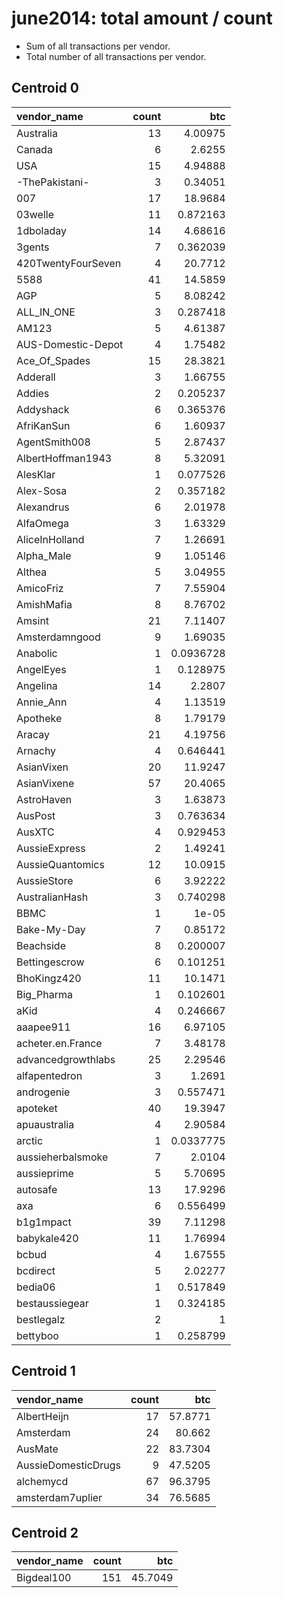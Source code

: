# june2014: total amount / count

* Sum of all transactions per vendor.
* Total number of all transactions per vendor.

## Centroid 0

| vendor_name        |   count |        btc |
|:-------------------|--------:|-----------:|
| Australia          |      13 |  4.00975   |
| Canada             |       6 |  2.6255    |
| USA                |      15 |  4.94888   |
| -ThePakistani-     |       3 |  0.34051   |
| 007                |      17 | 18.9684    |
| 03welle            |      11 |  0.872163  |
| 1dboladay          |      14 |  4.68616   |
| 3gents             |       7 |  0.362039  |
| 420TwentyFourSeven |       4 | 20.7712    |
| 5588               |      41 | 14.5859    |
| AGP                |       5 |  8.08242   |
| ALL_IN_ONE         |       3 |  0.287418  |
| AM123              |       5 |  4.61387   |
| AUS-Domestic-Depot |       4 |  1.75482   |
| Ace_Of_Spades      |      15 | 28.3821    |
| Adderall           |       3 |  1.66755   |
| Addies             |       2 |  0.205237  |
| Addyshack          |       6 |  0.365376  |
| AfriKanSun         |       6 |  1.60937   |
| AgentSmith008      |       5 |  2.87437   |
| AlbertHoffman1943  |       8 |  5.32091   |
| AlesKlar           |       1 |  0.077526  |
| Alex-Sosa          |       2 |  0.357182  |
| Alexandrus         |       6 |  2.01978   |
| AlfaOmega          |       3 |  1.63329   |
| AliceInHolland     |       7 |  1.26691   |
| Alpha_Male         |       9 |  1.05146   |
| Althea             |       5 |  3.04955   |
| AmicoFriz          |       7 |  7.55904   |
| AmishMafia         |       8 |  8.76702   |
| Amsint             |      21 |  7.11407   |
| Amsterdamngood     |       9 |  1.69035   |
| Anabolic           |       1 |  0.0936728 |
| AngelEyes          |       1 |  0.128975  |
| Angelina           |      14 |  2.2807    |
| Annie_Ann          |       4 |  1.13519   |
| Apotheke           |       8 |  1.79179   |
| Aracay             |      21 |  4.19756   |
| Arnachy            |       4 |  0.646441  |
| AsianVixen         |      20 | 11.9247    |
| AsianVixene        |      57 | 20.4065    |
| AstroHaven         |       3 |  1.63873   |
| AusPost            |       3 |  0.763634  |
| AusXTC             |       4 |  0.929453  |
| AussieExpress      |       2 |  1.49241   |
| AussieQuantomics   |      12 | 10.0915    |
| AussieStore        |       6 |  3.92222   |
| AustralianHash     |       3 |  0.740298  |
| BBMC               |       1 |  1e-05     |
| Bake-My-Day        |       7 |  0.85172   |
| Beachside          |       8 |  0.200007  |
| Bettingescrow      |       6 |  0.101251  |
| BhoKingz420        |      11 | 10.1471    |
| Big_Pharma         |       1 |  0.102601  |
| aKid               |       4 |  0.246667  |
| aaapee911          |      16 |  6.97105   |
| acheter.en.France  |       7 |  3.48178   |
| advancedgrowthlabs |      25 |  2.29546   |
| alfapentedron      |       3 |  1.2691    |
| androgenie         |       3 |  0.557471  |
| apoteket           |      40 | 19.3947    |
| apuaustralia       |       4 |  2.90584   |
| arctic             |       1 |  0.0337775 |
| aussieherbalsmoke  |       7 |  2.0104    |
| aussieprime        |       5 |  5.70695   |
| autosafe           |      13 | 17.9296    |
| axa                |       6 |  0.556499  |
| b1g1mpact          |      39 |  7.11298   |
| babykale420        |      11 |  1.76994   |
| bcbud              |       4 |  1.67555   |
| bcdirect           |       5 |  2.02277   |
| bedia06            |       1 |  0.517849  |
| bestaussiegear     |       1 |  0.324185  |
| bestlegalz         |       2 |  1         |
| bettyboo           |       1 |  0.258799  |

## Centroid 1

| vendor_name         |   count |     btc |
|:--------------------|--------:|--------:|
| AlbertHeijn         |      17 | 57.8771 |
| Amsterdam           |      24 | 80.662  |
| AusMate             |      22 | 83.7304 |
| AussieDomesticDrugs |       9 | 47.5205 |
| alchemycd           |      67 | 96.3795 |
| amsterdam7uplier    |      34 | 76.5685 |

## Centroid 2

| vendor_name   |   count |     btc |
|:--------------|--------:|--------:|
| Bigdeal100    |     151 | 45.7049 |

